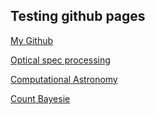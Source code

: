 ## Testing github pages

[My Github](https://github.com/uskovgs/)


[Optical spec processing](resources/spec_processing/Spectra.md)

[Computational Astronomy](https://github.com/hwborchers/zaRastro)

[Count Bayesie](https://www.countbayesie.com/)